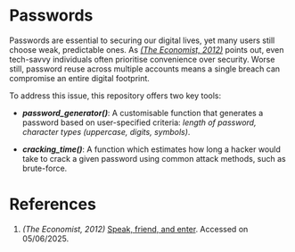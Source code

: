 # Passwords

Passwords are essential to securing our digital lives, yet many users still choose weak, predictable ones. As [<em>(The Economist, 2012)</em>](https://www.economist.com/science-and-technology/2012/03/24/speak-friend-and-enter) points out, even tech-savvy individuals often prioritise convenience over security. Worse still, password reuse across multiple accounts means a single breach can compromise an entire digital footprint.

To address this issue, this repository offers two key tools:

- ***password_generator()***: A customisable function that generates a password based on user-specified criteria: *length of password, character types (uppercase, digits, symbols)*. 

- ***cracking_time()***: A function which estimates how long a hacker would take to crack a given password using common attack methods, such as brute-force.



# References
1. <em>(The Economist, 2012)</em> [Speak, friend, and enter](https://www.economist.com/science-and-technology/2012/03/24/speak-friend-and-enter). Accessed on 05/06/2025.

